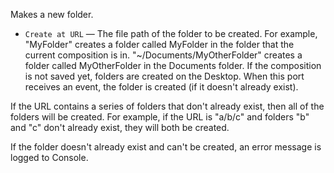 Makes a new folder.

   - `Create at URL` — The file path of the folder to be created. For example, "MyFolder" creates a folder called MyFolder in the folder that the current composition is in. "~/Documents/MyOtherFolder" creates a folder called MyOtherFolder in the Documents folder. If the composition is not saved yet, folders are created on the Desktop. When this port receives an event, the folder is created (if it doesn't already exist).

If the URL contains a series of folders that don't already exist, then all of the folders will be created. For example, if the URL is "a/b/c" and folders "b" and "c" don't already exist, they will both be created.

If the folder doesn't already exist and can't be created, an error message is logged to Console.
